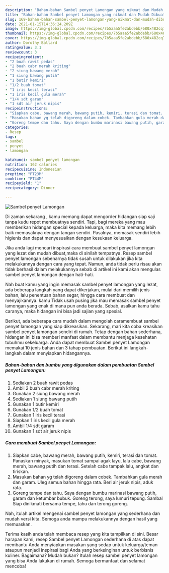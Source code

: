 ```yaml
---
description: "Bahan-bahan Sambel penyet Lamongan yang nikmat dan Mudah Dibuat"
title: "Bahan-bahan Sambel penyet Lamongan yang nikmat dan Mudah Dibuat"
slug: 169-bahan-bahan-sambel-penyet-lamongan-yang-nikmat-dan-mudah-dibuat
date: 2021-01-15T14:36:24.209Z
image: https://img-global.cpcdn.com/recipes/7b5aaa5fe2abdebb/680x482cq70/sambel-penyet-lamongan-foto-resep-utama.jpg
thumbnail: https://img-global.cpcdn.com/recipes/7b5aaa5fe2abdebb/680x482cq70/sambel-penyet-lamongan-foto-resep-utama.jpg
cover: https://img-global.cpcdn.com/recipes/7b5aaa5fe2abdebb/680x482cq70/sambel-penyet-lamongan-foto-resep-utama.jpg
author: Dorothy Ballard
ratingvalue: 3.1
reviewcount: 3
recipeingredient:
- "2 buah rawit pedas"
- "2 buah cabr merah kriting"
- "2 siung bawang merah"
- "1 siung bawang putih"
- "1 butir kemiri"
- "1/2 buah tomat"
- "1 iris kecil terasi"
- "1 iris kecil gula merah"
- "1/4 sdt garam"
- "1 sdt air jeruk nipis"
recipeinstructions:
- "Siapkan cabe, bawang merah, bawang putih, kemiri, terasi dan tomat. Panaskan minyak, masukan tomat sampai agak layu, lalu cabe, bawang merah, bawang putih dan terasi. Setelah cabe tampak lalu, angkat dan tiriskan."
- "Masukan bahan yg telah digoreng dalam cobek. Tambahkan gula merah dan garam. Uleg semua bahan hingga rata. Beri air jeruk nipis, aduk rata."
- "Goreng tempe dan tahu. Saya dengan bumbu marinasi bawang putih, garam dan ketumbar bubuk. Goreng terong, saya lumuri tepung. Sambal Siap dinikmati bersama tempe, tahu dan terong goreng."
categories:
- Resep
tags:
- sambel
- penyet
- lamongan

katakunci: sambel penyet lamongan 
nutrition: 162 calories
recipecuisine: Indonesian
preptime: "PT23M"
cooktime: "PT44M"
recipeyield: "1"
recipecategory: Dinner

---
```



![Sambel penyet Lamongan](https://img-global.cpcdn.com/recipes/7b5aaa5fe2abdebb/680x482cq70/sambel-penyet-lamongan-foto-resep-utama.jpg)

Di zaman  sekarang , kamu memang dapat mengorder hidangan siap saji tanpa kudu repot membuatnya sendiri. Tapi, bagi mereka yang mau memberikan hidangan special kepada keluarga, maka kita memang lebih baik memasaknya dengan tangan sendiri. Pasalnya, memasak sendiri lebih higienis dan dapat menyesuaikan dengan kesukaan keluarga.

Jika anda lagi mencari inspirasi cara membuat sambel penyet lamongan yang lezat dan mudah dibuat,maka di sinilah tempatnya. Resep sambel penyet lamongan  sebenarnya tidak susah untuk dilakukan jika kita melakukannya dengan cara yang tepat. Namun, anda tidak perlu risau akan tidak berhasil dalam melakukannya 
sebab di artikel ini kami akan mengulas sambel penyet lamongan dengan hati-hati.  



Nah buat kamu yang ingin memasak sambel penyet lamongan yang lezat, ada beberapa langkah yang dapat dikerjakan, mulai dari memilih jenis bahan, lalu penentuan bahan segar, hingga cara membuat dan menyajikannya. kamu Tidak usah pusing jika mau memasak sambel penyet lamongan yang enak di mana pun anda berada. Sebab, asalkan kamu  tahu caranya, maka hidangan ini bisa jadi sajian yang spesial.

Berikut, ada beberapa cara mudah dalam mengolah caramembuat sambel penyet lamongan yang siap dikreasikan. Sekarang, mari kita coba kreasikan sambel penyet lamongan sendiri di rumah. Tetap dengan bahan sederhana, hidangan ini bisa memberi manfaat dalam membantu menjaga kesehatan tubuhmu sekeluarga. Anda dapat membuat Sambel penyet Lamongan memakai 10 jenis bahan dan 3 tahap pembuatan. Berikut ini langkah-langkah dalam menyiapkan hidangannya.

<!--inarticleads1-->

##### Bahan-bahan dan bumbu yang digunakan dalam pembuatan Sambel penyet Lamongan:

1. Sediakan 2 buah rawit pedas
1. Ambil 2 buah cabr merah kriting
1. Gunakan 2 siung bawang merah
1. Sediakan 1 siung bawang putih
1. Gunakan 1 butir kemiri
1. Gunakan 1/2 buah tomat
1. Gunakan 1 iris kecil terasi
1. Siapkan 1 iris kecil gula merah
1. Ambil 1/4 sdt garam
1. Gunakan 1 sdt air jeruk nipis




<!--inarticleads2-->

##### Cara membuat Sambel penyet Lamongan:

1. Siapkan cabe, bawang merah, bawang putih, kemiri, terasi dan tomat. Panaskan minyak, masukan tomat sampai agak layu, lalu cabe, bawang merah, bawang putih dan terasi. Setelah cabe tampak lalu, angkat dan tiriskan.
1. Masukan bahan yg telah digoreng dalam cobek. Tambahkan gula merah dan garam. Uleg semua bahan hingga rata. Beri air jeruk nipis, aduk rata.
1. Goreng tempe dan tahu. Saya dengan bumbu marinasi bawang putih, garam dan ketumbar bubuk. Goreng terong, saya lumuri tepung. Sambal Siap dinikmati bersama tempe, tahu dan terong goreng.




Nah, itulah artikel mengenai  sambel penyet lamongan  yang sederhana dan mudah versi kita. Semoga anda mampu melakukannya dengan hasil yang memuaskan. 

Terima kasih anda telah membaca resep yang kita tampilkan di sini. Besar harapan kami, resep  Sambel penyet Lamongan sederhana di atas dapat membantu Anda menyiapkan masakan yang sedap untuk keluarga/teman ataupun menjadi inspirasi bagi Anda yang berkeinginan untuk berbisnis kuliner. Bagaimana? Mudah bukan? Itulah resep sambel penyet lamongan yang bisa Anda lakukan di rumah. Semoga bermanfaat dan selamat mencoba!

